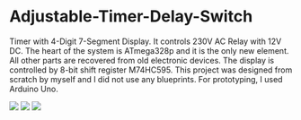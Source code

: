 # Adjustable-Timer-Delay-Switch

Timer with 4-Digit 7-Segment Display. It controls 230V AC Relay with 12V DC. The heart of the system is ATmega328p and it is the only new element. All other parts are recovered from old electronic devices. The display is controlled by 8-bit shift register M74HC595. This project was designed from scratch by myself and I did not use any blueprints. For prototyping, I used Arduino Uno.

![](../assets/img1.JPG)
![](../assets/img2.JPG)
![](../assets/img3.JPG)
